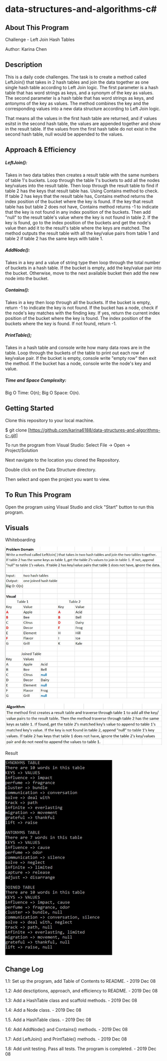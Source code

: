 # data-structures-and-algorithms-c#

## About This Program
Challenge - Left Join Hash Tables

Author: Karina Chen

## Description
This is a daily code challenges. The task is to create a method called LeftJoin() that takes in 2 hash tables and join the data together as one single hash table according to Left Join logic. The first parameter is a hash table that has word strings as keys, and a synonym of the key as values. The second parameter is a hash table that has word strings as keys, and antonyms of the key as values. The method combines the key and the corresponding values into a new data structure according to Left Join logic.

That means all the values in the first hash table are returned, and if values esitst in the second hash table, the values are appended together and show in the result table. If the values from the first hash table do not exist in the second hash table, null would be appended to the values.
 
## Approach & Efficiency
##### LeftJoin():
Takes in two data tables then creates a result table with the same numbers of table 1's buckets. Loop through the table 1's buckets to add all the nodes key/values into the result table. Then loop through the result table to find if table 2 has the keys that result table has. Using Contains method to check. If table 2 has keys that the result table has, Contains method returns the index position of the bucket where the key is found. If the key that result table has but table 2 does not have, Contains method returns -1 to indicate that the key is not found in any index position of the buckets. Then add "null" to the result table's value where the key is not found in table 2. If the key is found, go to the index position of the buckets and get the node's value then add it to the result's table where the keys are matched. The method outputs the result table with all the key/value pairs from table 1 and table 2 if table 2 has the same keys with table 1.

##### AddNode():
Takes in a key and a value of string type then loop through the total number of buckets in a hash table. If the bucket is empty, add the key/value pair into the bucket. Otherwise, move to the next available bucket then add the new node into the bucket.

##### Contains():
Takes in a key then loop through all the buckets. If the bucket is empty, return -1 to indicate the key is not found. If the bucket has a node, check if the node's key matches with the finding key. If yes, return the current index position of the bucket where the key is found. The index position of the buckets where the key is found. If not found, return -1.

##### PrintTable();
Takes in a hash table and console write how many data rows are in the table. Loop through the buckets of the table to print out each row of key/value pair. If the bucket is empty, console write "empty row" then exit the method. If the bucket has a node, console write the node's key and value.

##### Time and Space Complexity:
Big O Time: O(n); Big O Space: O(n).

## Getting Started
Clone this repository to your local machine.

$ git clone [https://github.com/karina6188/data-structures-and-algorithms-c-.git]

To run the program from Visual Studio:
Select File -> Open -> Project/Solution

Next navigate to the location you cloned the Repository.

Double click on the Data Structure directory.

Then select and open the project you want to view.

## To Run This Program
Open the program using Visual Studio and click "Start" button to run this program.

## Visuals

Whiteboarding

![Alt app execution capture](/Assets/code33_2.jpg)

![Alt app execution capture](/Assets/code33_3.jpg)

Result

![Alt app execution capture](/Assets/code33_1.JPG)

## Change Log

1.1: Set up the program, add Table of Contents to README. - 2019 Dec 08

1.2: Add desctiptions, approach, and efficiency to README. - 2019 Dec 08

1.3: Add a HashTable class and scaffold methods. - 2019 Dec 08

1.4: Add a Node class. - 2019 Dec 08

1.5. Add a HashTable class. - 2019 Dec 08

1.6: Add AddNode() and Contains() methods. - 2019 Dec 08

1.7: Add LeftJoin() and PrintTable() methods. - 2019 Dec 08

1.8: Add unit testing. Pass all tests. The program is completed. - 2019 Dec 08